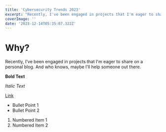```yaml
---
title: 'Cybersecurity Trends 2023'
excerpt: "Recently, I've been engaged in projects that I'm eager to share on a personal blog. And who knows, maybe I'll help someone out there."
coverImage: ''
date: '2023-12-14T05:35:07.322Z'
---
```


# Why?

Recently, I've been engaged in projects that I'm eager to share on a personal blog. And who knows, maybe I'll help someone out there.

**Bold Text**

_Italic Text_

[Link](https://www.example.com)

- Bullet Point 1
- Bullet Point 2

1. Numbered Item 1
2. Numbered Item 2
